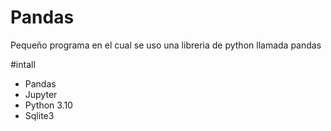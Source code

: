 # Pandas
Pequeño programa en el cual se uso una libreria de python llamada pandas

#intall 
- Pandas
- Jupyter
- Python 3.10 
- Sqlite3
